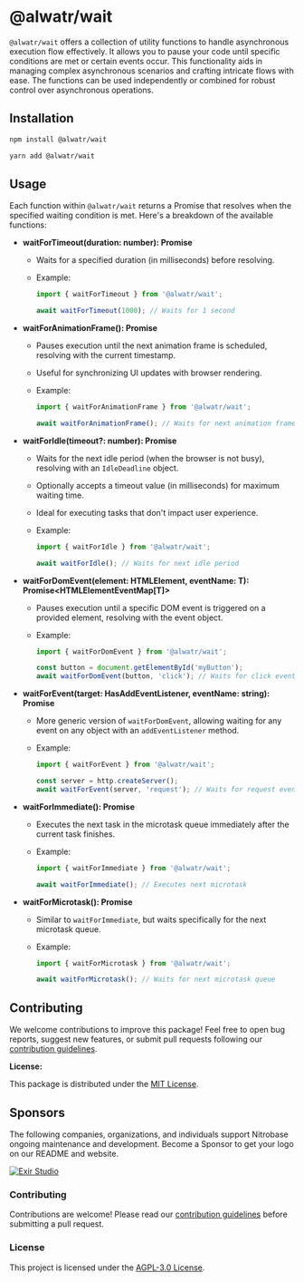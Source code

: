 # @alwatr/wait

`@alwatr/wait` offers a collection of utility functions to handle asynchronous execution flow effectively. It allows you to pause your code until specific conditions are met or certain events occur. This functionality aids in managing complex asynchronous scenarios and crafting intricate flows with ease. The functions can be used independently or combined for robust control over asynchronous operations.

## Installation

```bash
npm install @alwatr/wait
```

```bash
yarn add @alwatr/wait
```

## Usage

Each function within `@alwatr/wait` returns a Promise that resolves when the specified waiting condition is met. Here's a breakdown of the available functions:

* **waitForTimeout(duration: number): Promise<void>**
  * Waits for a specified duration (in milliseconds) before resolving.
  * Example:

    ```typescript
    import { waitForTimeout } from '@alwatr/wait';

    await waitForTimeout(1000); // Waits for 1 second
    ```

* **waitForAnimationFrame(): Promise<DOMHighResTimeStamp>**
  * Pauses execution until the next animation frame is scheduled, resolving with the current timestamp.
  * Useful for synchronizing UI updates with browser rendering.
  * Example:

    ```typescript
    import { waitForAnimationFrame } from '@alwatr/wait';

    await waitForAnimationFrame(); // Waits for next animation frame
    ```

* **waitForIdle(timeout?: number): Promise<IdleDeadline>**
  * Waits for the next idle period (when the browser is not busy), resolving with an `IdleDeadline` object.
  * Optionally accepts a timeout value (in milliseconds) for maximum waiting time.
  * Ideal for executing tasks that don't impact user experience.
  * Example:

    ```typescript
    import { waitForIdle } from '@alwatr/wait';

    await waitForIdle(); // Waits for next idle period
    ```

* **waitForDomEvent<T extends keyof HTMLElementEventMap>(element: HTMLElement, eventName: T): Promise<HTMLElementEventMap[T]>**
  * Pauses execution until a specific DOM event is triggered on a provided element, resolving with the event object.
  * Example:

    ```typescript
    import { waitForDomEvent } from '@alwatr/wait';

    const button = document.getElementById('myButton');
    await waitForDomEvent(button, 'click'); // Waits for click event on button
    ```

* **waitForEvent(target: HasAddEventListener, eventName: string): Promise<Event>**
  * More generic version of `waitForDomEvent`, allowing waiting for any event on any object with an `addEventListener` method.
  * Example:

    ```typescript
    import { waitForEvent } from '@alwatr/wait';

    const server = http.createServer();
    await waitForEvent(server, 'request'); // Waits for request event on server
    ```

* **waitForImmediate(): Promise<void>**
  * Executes the next task in the microtask queue immediately after the current task finishes.
  * Example:

    ```typescript
    import { waitForImmediate } from '@alwatr/wait';

    await waitForImmediate(); // Executes next microtask
    ```

* **waitForMicrotask(): Promise<void>**
  * Similar to `waitForImmediate`, but waits specifically for the next microtask queue.
  * Example:

    ```typescript
    import { waitForMicrotask } from '@alwatr/wait';

    await waitForMicrotask(); // Waits for next microtask queue
    ```

## Contributing

We welcome contributions to improve this package! Feel free to open bug reports, suggest new features, or submit pull requests following our [contribution guidelines](https://github.com/Alwatr/.github/blob/next/CONTRIBUTING.md).

**License:**

This package is distributed under the [MIT License](https://alimd.mit-license.org/).

## Sponsors

The following companies, organizations, and individuals support Nitrobase ongoing maintenance and development. Become a Sponsor to get your logo on our README and website.

[![Exir Studio](https://avatars.githubusercontent.com/u/181194967?s=200&v=4)](https://exirstudio.com)

### Contributing

Contributions are welcome! Please read our [contribution guidelines](https://github.com/Alwatr/.github/blob/next/CONTRIBUTING.md) before submitting a pull request.

### License

This project is licensed under the [AGPL-3.0 License](LICENSE).
